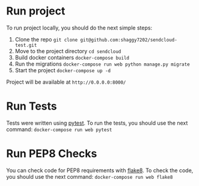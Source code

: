 # Run project

To run project locally, you should do the next simple steps:

1. Clone the repo `git clone git@github.com:shaggy7202/sendcloud-test.git`
2. Move to the project directory `cd sendcloud`
3. Build docker containers `docker-compose build`
4. Run the migrations `docker-compose run web python manage.py migrate`
5. Start the project `docker-compose up -d` 

Project will be available at `http://0.0.0.0:8000/`


# Run Tests

Tests were written using [pytest](https://docs.pytest.org/en/latest/).
To run the tests, you should use the next command: `docker-compose run web pytest`


# Run PEP8 Checks

You can check code for PEP8 requirements with [flake8](https://flake8.pycqa.org/en/latest/).
To check the code, you should use the next command: `docker-compose run web flake8`
